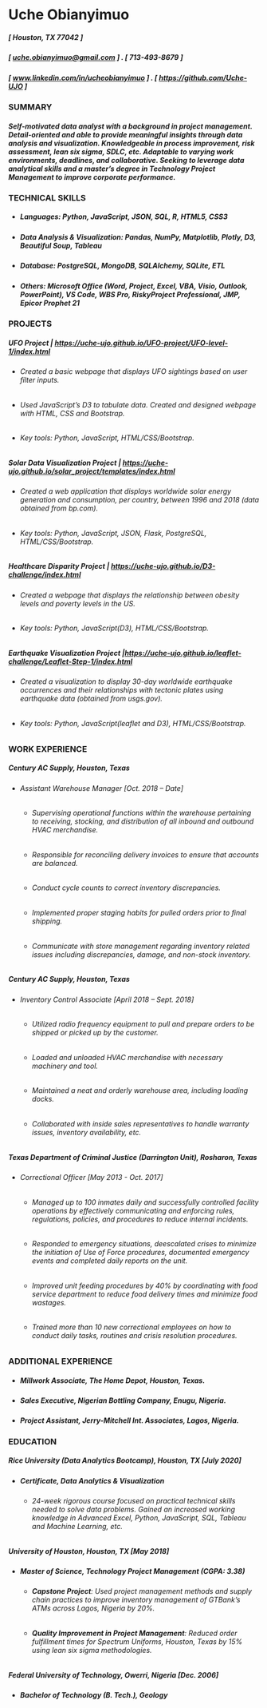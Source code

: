 # **Uche Obianyimuo**

##### [ Houston, TX 77042 ] 
##### [ uche.obianyimuo@gmail.com ] . [ 713-493-8679 ]
##### [ www.linkedin.com/in/ucheobianyimuo ] . [ https://github.com/Uche-UJO ]
		 
### SUMMARY
##### Self-motivated data analyst with a background in project management. Detail-oriented and able to provide meaningful insights through data analysis and visualization. Knowledgeable in process improvement, risk assessment, lean six sigma, SDLC, etc.  Adaptable to varying work environments, deadlines,  and collaborative. Seeking to leverage data analytical skills and a master’s degree in Technology Project Management to improve corporate performance.


### TECHNICAL SKILLS
* ##### Languages: Python, JavaScript, JSON, SQL, R, HTML5, CSS3
* ##### Data Analysis & Visualization: Pandas, NumPy, Matplotlib, Plotly, D3, Beautiful Soup, Tableau
* ##### Database: PostgreSQL, MongoDB, SQLAlchemy, SQLite, ETL
* ##### Others: Microsoft Office (Word, Project, Excel, VBA, Visio, Outlook, PowerPoint), VS Code, WBS Pro, RiskyProject  Professional, JMP, Epicor Prophet 21
 
 
### PROJECTS

##### **UFO Project** | https://uche-ujo.github.io/UFO-project/UFO-level-1/index.html
  *	###### Created a basic webpage that displays UFO sightings based on user filter inputs. 
  *	###### Used JavaScript’s D3 to tabulate data. Created and designed webpage with HTML, CSS and Bootstrap.
  *	###### Key tools: Python, JavaScript, HTML/CSS/Bootstrap.

##### **Solar Data Visualization Project** | https://uche-ujo.github.io/solar_project/templates/index.html
  * ###### Created a web application that displays worldwide solar energy generation and consumption, per country, between 1996 and 2018 (data obtained from bp.com).
  *	###### Key tools: Python, JavaScript, JSON, Flask, PostgreSQL, HTML/CSS/Bootstrap.

##### **Healthcare Disparity Project** | https://uche-ujo.github.io/D3-challenge/index.html 
  *	###### Created a webpage that displays the relationship between obesity levels and poverty levels in the US.
  *	###### Key tools: Python, JavaScript(D3), HTML/CSS/Bootstrap.

##### **Earthquake Visualization Project** |https://uche-ujo.github.io/leaflet-challenge/Leaflet-Step-1/index.html 
  *	###### Created a visualization to display 30-day worldwide earthquake occurrences and their relationships with tectonic plates using earthquake data (obtained from usgs.gov).
  *	###### Key tools: Python, JavaScript(leaflet and D3), HTML/CSS/Bootstrap.


### WORK EXPERIENCE

##### **Century AC Supply**, Houston, Texas							 
* ###### Assistant Warehouse Manager							[Oct. 2018 – Date]
  *	###### Supervising operational functions within the warehouse pertaining to receiving, stocking, and distribution of all inbound and outbound HVAC merchandise. 
  *	###### Responsible for reconciling delivery invoices to ensure that accounts are balanced.
  *	###### Conduct cycle counts to correct inventory discrepancies.
  *	###### Implemented proper staging habits for pulled orders prior to final shipping. 
  *	###### Communicate with store management regarding inventory related issues including discrepancies, damage, and non-stock inventory.

##### **Century AC Supply**, Houston, Texas 
* ###### Inventory Control Associate 							[April 2018 – Sept. 2018]
  *	###### Utilized radio frequency equipment to pull and prepare orders to be shipped or picked up by the customer.
  *	###### Loaded and unloaded HVAC merchandise with necessary machinery and tool.
  *	###### Maintained a neat and orderly warehouse area, including loading docks.
  *	###### Collaborated with inside sales representatives to handle warranty issues, inventory availability, etc.

##### **Texas Department of Criminal Justice** (Darrington Unit), Rosharon, Texas                     	
* ###### Correctional Officer									[May 2013 - Oct. 2017]
  *	###### Managed up to 100 inmates daily and successfully controlled facility operations by effectively communicating and enforcing rules, regulations, policies, and procedures to reduce internal incidents.
  *	###### Responded to emergency situations, deescalated crises to minimize the initiation of Use of Force procedures, documented emergency events and completed daily reports on the unit.
  *	###### Improved unit feeding procedures by 40% by coordinating with food service department to reduce food delivery times and minimize food wastages.
  *	###### Trained more than 10 new correctional employees on how to conduct daily tasks, routines and crisis resolution procedures.


### ADDITIONAL EXPERIENCE

*	##### Millwork Associate, The Home Depot, Houston, Texas.
*	##### Sales Executive, Nigerian Bottling Company, Enugu, Nigeria.
*	##### Project Assistant, Jerry-Mitchell Int. Associates, Lagos, Nigeria.



### EDUCATION

##### **Rice University** (Data Analytics Bootcamp), Houston, TX						    [July 2020]
* ##### Certificate, Data Analytics & Visualization
    * ###### 24-week rigorous course focused on practical technical skills needed to solve data problems. Gained an increased working knowledge in Advanced Excel, Python, JavaScript, SQL, Tableau and Machine Learning, etc.


##### **University of Houston**, Houston, TX 				 	          	         			[May 2018]
* ##### Master of Science, Technology Project Management (CGPA: 3.38)
    * ###### **Capstone Project**: Used project management methods and supply chain practices to improve inventory management of GTBank’s ATMs across Lagos, Nigeria by 20%.
    * ###### **Quality Improvement in Project Management**: Reduced order fulfillment times for Spectrum Uniforms, Houston, Texas by 15% using lean six sigma methodologies.


##### **Federal University of Technology**, Owerri, Nigeria                     [Dec. 2006]
* ##### Bachelor of Technology (B. Tech.), Geology




